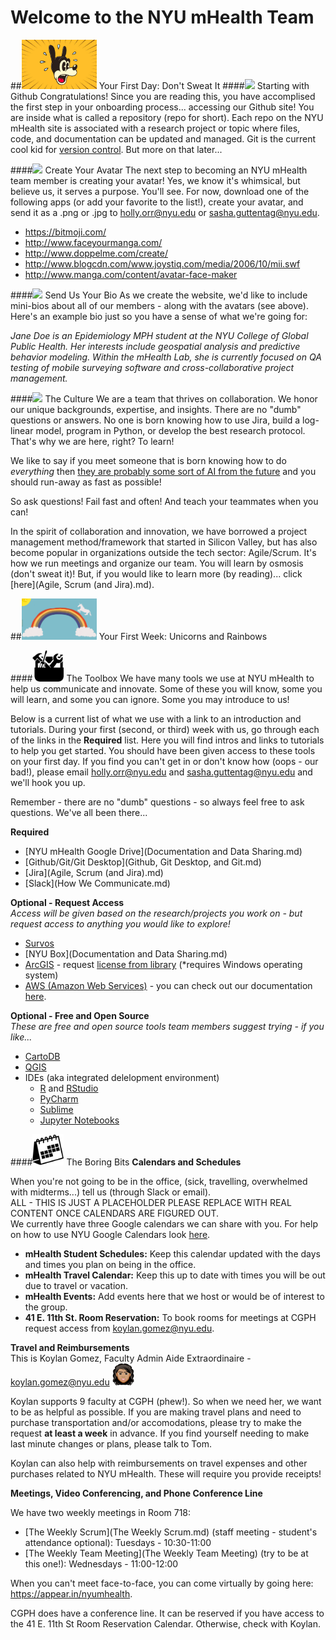 # Welcome to the NYU mHealth Team

##<img src="/Images/nervous.jpg" width="120">  Your First Day: Don't Sweat It
####<img src="https://github.com/favicon.ico" width="35">  Starting with Github
Congratulations! Since you are reading this, you have accomplised the first step in your onboarding process... accessing our Github site! You are inside what is called a repository (repo for short). Each repo on the NYU mHealth site is associated with a research project or topic where files, code, and documentation can be updated and managed. Git is the current cool kid for [version control](http://git-scm.com/video/what-is-version-control). But more on that later...

####<img src="/Images/avatar.ico" width="40">  Create Your Avatar
The next step to becoming an NYU mHealth team member is creating your avatar! Yes, we know it's whimsical, but believe us, it serves a purpose. You'll see. For now, download one of the following apps (or add your favorite to the list!), create your avatar, and send it as a .png or .jpg to holly.orr@nyu.edu or sasha.guttentag@nyu.edu.

- https://bitmoji.com/  
- http://www.faceyourmanga.com/  
- http://www.doppelme.com/create/  
- http://www.blogcdn.com/www.joystiq.com/media/2006/10/mii.swf  
- http://www.manga.com/content/avatar-face-maker  

####<img src="https://github.com/nyu-mhealth/Onboarding/blob/master/Images/help-web-button.png" width="40">  Send Us Your Bio
As we create the website, we'd like to include mini-bios about all of our members - along with the avatars (see above). Here's an example bio just so you have a sense of what we're going for:

*Jane Doe is an Epidemiology MPH student at the NYU College of Global Public Health. Her interests include geospatial analysis and predictive behavior modeling. Within the mHealth Lab, she is currently focused on QA testing of mobile surveying software and cross-collaborative project management.* 

####<img src="https://github.com/nyu-mhealth/Onboarding/blob/master/Images/brainstorming-icon.png" width="50">  The Culture
We are a team that thrives on collaboration. We honor our unique backgrounds, expertise, and insights. There are no "dumb" questions or answers. No one is born knowing how to use Jira, build a log-linear model, program in Python, or develop the best research protocol. That's why we are here, right? To learn! 

We like to say if you meet someone that is born knowing how to do *everything* then [they are probably some sort of AI from the future](https://en.wikipedia.org/wiki/The_Terminator) and you should run-away as fast as possible! 

So ask questions! Fail fast and often! And teach your teammates when you can!

In the spirit of collaboration and innovation, we have borrowed a project management method/framework that started in Silicon Valley, but has also become popular in organizations outside the tech sector: Agile/Scrum.  It's how we run meetings and organize our team. You will learn by osmosis (don't sweat it)! But, if you would like to learn more (by reading)... click [here](Agile, Scrum (and Jira).md). 

##<img src="/Images/unicorn.jpg" width="120">  Your First Week: Unicorns and Rainbows

####<img src="/Images/toolbox.png" width="50">  The Toolbox
We have many tools we use at NYU mHealth to help us communicate and innovate. Some of these you will know, some you will learn, and some you can ignore. Some you may introduce to us! 

Below is a current list of what we use with a link to an introduction and tutorials. During your first (second, or third) week with us, go through each of the links in the **Required** list. Here you will find intros and links to tutorials to help you get started. You should have been given access to these tools on your first day. If you find you can't get in or don't know how (oops - our bad!), please email holly.orr@nyu.edu and sasha.guttentag@nyu.edu and we'll hook you up.

Remember - there are no "dumb" questions - so always feel free to ask questions. We've all been there...

**Required**  
- [NYU mHealth Google Drive](Documentation and Data Sharing.md)
- [Github/Git/Git Desktop](Github, Git Desktop, and Git.md)
- [Jira](Agile, Scrum (and Jira).md)
- [Slack](How We Communicate.md)

**Optional - Request Access**  
*Access will be given based on the research/projects you work on - but request access to anything you would like to explore!*
- [Survos](https://survos.com/)
- [NYU Box](Documentation and Data Sharing.md)
- [ArcGIS](https://www.arcgis.com/features/) - request [license from library](http://guides.nyu.edu/c.php?g=276822&p=2845922) (*requires Windows operating system)
- [AWS (Amazon Web Services)](https://aws.amazon.com/?nc2=h_lg) - you can check out our documentation [here](https://github.com/nyu-mhealth/NYU-AWS).

**Optional - Free and Open Source**  
*These are free and open source tools team members suggest trying - if you like...*
- [CartoDB](https://cartodb.com/)
- [QGIS](http://www.qgis.org/en/site/)
- IDEs (aka integrated delelopment environment)
  - [R](www.r-project.org) and [RStudio](https://www.rstudio.com/)
  - [PyCharm](https://www.jetbrains.com/pycharm/)
  - [Sublime](https://www.sublimetext.com/)
  - [Jupyter Notebooks](http://jupyter.org/)  

####<img src="/Images/spring-desktop-calendar-variant.png" width="50">  The Boring Bits
**Calendars and Schedules**    

When you're not going to be in the office, (sick, travelling, overwhelmed with midterms...) tell us (through Slack or email).  
ALL - THIS IS JUST A PLACEHOLDER PLEASE REPLACE WITH REAL CONTENT ONCE CALENDARS ARE FIGURED OUT.      
We currently have three Google calendars we can share with you. For help on how to use NYU Google Calendars look [here](https://www.nyu.edu/life/resources-and-services/information-technology/communication-and-conferencing/nyu-calendar.html).
 - **mHealth Student Schedules:** Keep this calendar updated with the days and times you plan on being in the office.   
 - **mHealth Travel Calendar:** Keep this up to date with times you will be out due to travel or vacation.  
 - **mHealth Events:** Add events here that we host or would be of interest to the group.
 - **41 E. 11th St. Room Reservation:** To book rooms for meetings at CGPH request access from koylan.gomez@nyu.edu.
 
**Travel and Reimbursements**  
This is Koylan Gomez, Faculty Admin Aide Extraordinaire - koylan.gomez@nyu.edu  <img src="/Images/koylan.JPG" width="35">  

Koylan supports 9 faculty at CGPH (phew!). So when we need her, we want to be as helpful as possible. If you are making travel plans and need to purchase transportation and/or accomodations, please try to make the request **at least a week** in advance. If you find yourself needing to make last minute changes or plans, please talk to Tom.

Koylan can also help with reimbursements on travel expenses and other purchases related to NYU mHealth. These will require you provide receipts!

**Meetings, Video Conferencing, and Phone Conference Line**  

We have two weekly meetings in Room 718:
- [The Weekly Scrum](The Weekly Scrum.md) (staff meeting - student's attendance optional): Tuesdays - 10:30-11:00
- [The Weekly Team Meeting](The Weekly Team Meeting) (try to be at this one!): Wednesdays - 11:00-12:00

When you can't meet face-to-face, you can come virtually by going here: https://appear.in/nyumhealth.

CGPH does have a conference line. It can be reserved if you have access to the 41 E. 11th St Room Reservation Calendar. Otherwise, check with Koylan.
